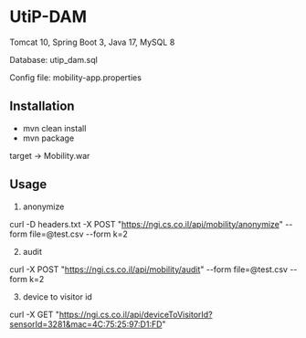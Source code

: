 # UtiP-DAM

Tomcat 10, Spring Boot 3, Java 17, MySQL 8

Database: utip_dam.sql

Config file: mobility-app.properties

## Installation

* mvn clean install
* mvn package

target -> Mobility.war

## Usage

1. anonymize

curl -D headers.txt -X POST "https://ngi.cs.co.il/api/mobility/anonymize" --form file=@test.csv --form k=2

2. audit

curl -X POST "https://ngi.cs.co.il/api/mobility/audit" --form file=@test.csv --form k=2

3. device to visitor id

curl -X GET "https://ngi.cs.co.il/api/deviceToVisitorId?sensorId=3281&mac=4C:75:25:97:D1:FD"
